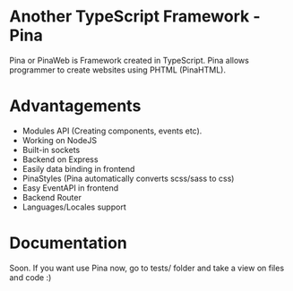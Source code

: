 # Another TypeScript Framework - Pina
Pina or PinaWeb is Framework created in TypeScript. Pina allows programmer to create websites using PHTML (PinaHTML). 

# Advantagements
+ Modules API (Creating components, events etc).
+ Working on NodeJS
+ Built-in sockets
+ Backend on Express
+ Easily data binding in frontend
+ PinaStyles (Pina automatically converts scss/sass to css)
+ Easy EventAPI in frontend
+ Backend Router
+ Languages/Locales support

# Documentation
  Soon. If you want use Pina now, go to tests/ folder and take a view on files and code :)
